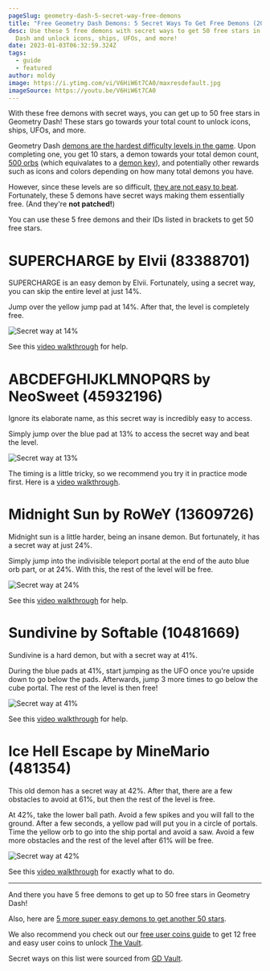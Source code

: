 ```yaml
---
pageSlug: geometry-dash-5-secret-way-free-demons
title: "Free Geometry Dash Demons: 5 Secret Ways To Get Free Demons (2023)"
desc: Use these 5 free demons with secret ways to get 50 free stars in Geometry
  Dash and unlock icons, ships, UFOs, and more!
date: 2023-01-03T06:32:59.324Z
tags:
  - guide
  - featured
author: moldy
image: https://i.ytimg.com/vi/V6HiW6t7CA0/maxresdefault.jpg
imageSource: https://youtu.be/V6HiW6t7CA0
---
```

With these free demons with secret ways, you can get up to 50 free stars in Geometry Dash! These stars go towards your total count to unlock icons, ships, UFOs, and more.

Geometry Dash [demons are the hardest difficulty levels in the game](/posts/geometry-dash-demon-list-what-are-the-top-extreme-demons-2022/). Upon completing one, you get 10 stars, a demon towards your total demon count, [500 orbs](/posts/geometry-dash-how-to-get-mana-orbs-easy/) (which equivalates to a [demon key](/posts/geometry-dash-how-to-get-demon-keys-easy/)), and potentially other rewards such as icons and colors depending on how many total demons you have.

However, since these levels are so difficult, [they are not easy to beat](/posts/geometry-dash-levels-top-10-hardest-extreme-demons-2022/). Fortunately, these 5 demons have secret ways making them essentially free. (And they're **not patched!**)

You can use these 5 free demons and their IDs listed in brackets to get 50 free stars.

# SUPERCHARGE by Elvii (83388701)

SUPERCHARGE is an easy demon by Elvii. Fortunately, using a secret way, you can skip the entire level at just 14%.

Jump over the yellow jump pad at 14%. After that, the level is completely free.

![Secret way at 14%](https://i.imgur.com/LPG3QW3.png)

See this [video walkthrough](https://youtu.be/w0iDFpz0Ifk) for help.

# ABCDEFGHIJKLMNOPQRS by NeoSweet (45932196)

Ignore its elaborate name, as this secret way is incredibly easy to access.

Simply jump over the blue pad at 13% to access the secret way and beat the level.

![Secret way at 13%](https://i.imgur.com/oAe7qVV.png)

The timing is a little tricky, so we recommend you try it in practice mode first. Here is a [video walkthrough](https://youtu.be/FNRqTqxRMMU).

# Midnight Sun by RoWeY (13609726)

Midnight sun is a little harder, being an insane demon. But fortunately, it has a secret way at just 24%.

Simply jump into the indivisible teleport portal at the end of the auto blue orb part, or at 24%. With this, the rest of the level will be free.

![Secret way at 24%](https://i.imgur.com/p9VNULn.png)

See this [video walkthrough](https://youtu.be/pDKLMkFF_Qs) for help.

# Sundivine by Softable (10481669)

Sundivine is a hard demon, but with a secret way at 41%.

During the blue pads at 41%, start jumping as the UFO once you're upside down to go below the pads. Afterwards, jump 3 more times to go below the cube portal. The rest of the level is then free!

![Secret way at 41%](https://i.imgur.com/F8UkaZV.png)

See this [video walkthrough](https://youtu.be/AzcGzrj9P6o) for help.

# Ice Hell Escape by MineMario (481354)

This old demon has a secret way at 42%. After that, there are a few obstacles to avoid at 61%, but then the rest of the level is free.

At 42%, take the lower ball path. Avoid a few spikes and you will fall to the ground. After a few seconds, a yellow pad will put you in a circle of portals. Time the yellow orb to go into the ship portal and avoid a saw. Avoid a few more obstacles and the rest of the level after 61% will be free.

![Secret way at 42%](https://i.imgur.com/nfAwoIU.png)

See this [video walkthrough](https://youtu.be/_ajfbxNwKmU) for exactly what to do.

---

And there you have 5 free demons to get up to 50 free stars in Geometry Dash!

Also, here are [5 more super easy demons to get another 50 stars](/posts/5-free-demons/).

We also recommend you check out our [free user coins guide](/posts/geometry-dash-how-to-get-user-coins-easy/) to get 12 free and easy user coins to unlock [The Vault](/posts/geometry-dash-all-vaults-and-secrets-2022/#the-vault).

Secret ways on this list were sourced from [GD Vault](https://www.gdvault.net/).